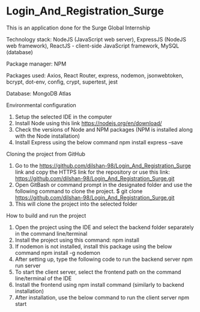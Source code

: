 # Login_And_Registration_Surge

This is an application done for the Surge Global Internship


Technology stack: NodeJS (JavaScript web server), ExpressJS (NodeJS web framework), ReactJS - client-side JavaScript framework, MySQL (database)

Package manager: NPM

Packages used: Axios, React Router, express, nodemon, jsonwebtoken, bcrypt, dot-env, config, crypt, supertest, jest

Database: MongoDB Atlas


Environmental configuration 

1.	Setup the selected IDE in the computer
2.	Install Node using this link https://nodejs.org/en/download/
3.	Check the versions of Node and NPM packages (NPM is installed along with the Node installation)
4.	Install Express using the below command 
npm install express –save


Cloning the project from GitHub 

1.	Go to the https://github.com/dilshan-98/Login_And_Registration_Surge link and copy the HTTPS link for the repository or use this link: https://github.com/dilshan-98/Login_And_Registration_Surge.git
2.	Open GitBash or command prompt in the designated folder and use the following command to clone the project.
$ git clone https://github.com/dilshan-98/Login_And_Registration_Surge.git
3.	This will clone the project into the selected folder


How to build and run the project

1.	Open the project using the IDE and select the backend folder separately in the command line/terminal
2.	Install the project using this command: npm install
3.	If nodemon is not installed, install this package using the below command
npm install -g nodemon
4.	After setting up, type the following code to run the backend server
npm run server
7.	To start the client server, select the frontend path on the command line/terminal of the IDE
8.	Install the frontend using npm install command (similarly to backend installation)
9.	After installation, use the below command to run the client server
npm start
